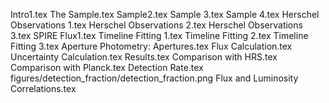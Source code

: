 Intro1.tex
The Sample.tex
Sample2.tex
Sample 3.tex
Sample 4.tex
Herschel Observations 1.tex
Herschel Observations 2.tex
Herschel Observations 3.tex
SPIRE Flux1.tex
Timeline Fitting 1.tex
Timeline Fitting 2.tex
Timeline Fitting 3.tex
Aperture Photometry: Apertures.tex
Flux Calculation.tex
Uncertainty Calculation.tex
Results.tex
Comparison with HRS.tex
Comparison with Planck.tex
Detection Rate.tex
figures/detection_fraction/detection_fraction.png
Flux and Luminosity Correlations.tex
